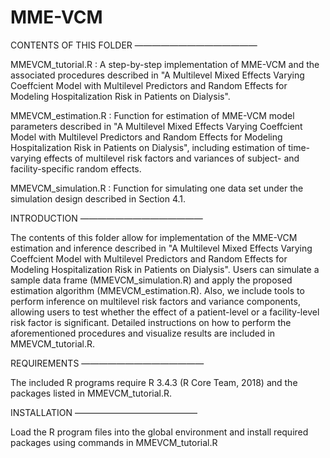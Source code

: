 ﻿# MME-VCM
CONTENTS OF THIS FOLDER ——————————————

MMEVCM_tutorial.R : A step-by-step implementation of MME-VCM and the associated procedures described in "A Multilevel Mixed Effects Varying Coeffcient Model with Multilevel Predictors and Random Effects for Modeling
Hospitalization Risk in Patients on Dialysis".

MMEVCM_estimation.R : Function for estimation of MME-VCM model parameters described in "A Multilevel Mixed Effects Varying Coeffcient Model with Multilevel Predictors and Random Effects for Modeling
Hospitalization Risk in Patients on Dialysis", including estimation of time-varying effects of multilevel risk factors and variances of subject- and facility-specific random effects.

MMEVCM_simulation.R : Function for simulating one data set under the simulation design described in Section 4.1.

INTRODUCTION ——————————————

The contents of this folder allow for implementation of the MME-VCM estimation and inference described in "A Multilevel Mixed Effects Varying Coeffcient Model with Multilevel Predictors and Random Effects for Modeling
Hospitalization Risk in Patients on Dialysis". Users can simulate a sample data frame (MMEVCM_simulation.R) and apply the proposed estimation algorithm (MMEVCM_estimation.R). Also, we include tools to perform inference on multilevel risk factors and variance components, allowing users to test whether the effect of a patient-level or a facility-level risk factor is significant. 
Detailed instructions on how to perform the aforementioned procedures and visualize results are included in MMEVCM_tutorial.R.

REQUIREMENTS ——————————————

The included R programs require R 3.4.3 (R Core Team, 2018) and the packages listed in MMEVCM_tutorial.R.

INSTALLATION ——————————————

Load the R program files into the global environment and install required packages using commands in MMEVCM_tutorial.R
